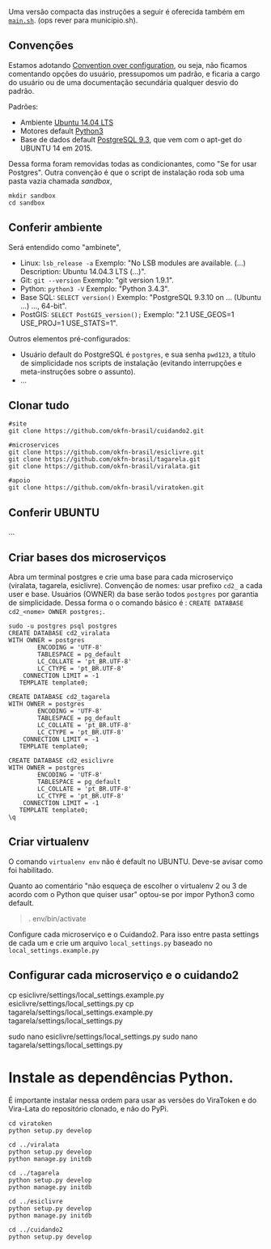 Uma versão compacta das instruções a seguir é oferecida também em [`main.sh`](./src/main.sh). (ops rever para municipio.sh).

## Convenções

Estamos adotando [Convention over configuration](https://en.wikipedia.org/wiki/Convention_over_configuration), ou seja, não ficamos comentando opções do usuário, pressupomos um padrão, e ficaria a cargo do usuário ou de uma documentação secundária qualquer desvio do padrão.

Padrões:

* Ambiente [Ubuntu 14.04 LTS](https://en.wikipedia.org/wiki/List_of_Ubuntu_releases#Ubuntu_14.04_LTS_.28Trusty_Tahr.29)
* Motores default [Python3](https://docs.python.org/3/)
* Base de dados default [PostgreSQL 9.3](http://www.postgresql.org/docs/9.3/static/), que vem com o apt-get do UBUNTU 14 em 2015.

Dessa forma foram removidas todas as condicionantes, como "Se for usar Postgres".
Outra convenção é que o script de instalação roda sob uma pasta vazia chamada *sandbox*,

```
mkdir sandbox
cd sandbox
```

## Conferir ambiente
Será entendido como "ambinete",

* Linux: `lsb_release -a` Exemplo: "No LSB modules are available. (...) Description: Ubuntu 14.04.3 LTS (...)".
* Git: `git --version` Exemplo: "git version 1.9.1".
* Python: `python3 -V` Exemplo: "Python 3.4.3".
* Base SQL: `SELECT version()` Exemplo: "PostgreSQL 9.3.10 on ... (Ubuntu ...) ..., 64-bit".
* PostGIS: `SELECT PostGIS_version();` Exemplo: "2.1 USE_GEOS=1 USE_PROJ=1 USE_STATS=1".

Outros elementos pré-configurados:
* Usuário default do PostgreSQL é `postgres`, e sua senha `pwd123`, a título de simplicidade nos scripts de instalação (evitando interrupções e meta-instruções sobre o assunto).
* ...

## Clonar tudo

```
#site
git clone https://github.com/okfn-brasil/cuidando2.git

#microservices
git clone https://github.com/okfn-brasil/esiclivre.git
git clone https://github.com/okfn-brasil/tagarela.git
git clone https://github.com/okfn-brasil/viralata.git

#apoio
git clone https://github.com/okfn-brasil/viratoken.git
```

## Conferir UBUNTU
...

## Criar bases dos microserviços

Abra um terminal postgres e crie uma base para cada microserviço (viralata, tagarela, esiclivre). Convenção de nomes: usar prefixo `cd2_` a cada user e base. Usuários (OWNER) da base serão todos `postgres` por garantia de simplicidade. Dessa forma o o comando básico é : `CREATE DATABASE cd2_<nome> OWNER postgres;`.

```
sudo -u postgres psql postgres
CREATE DATABASE cd2_viralata
WITH OWNER = postgres
        ENCODING = 'UTF-8'
        TABLESPACE = pg_default
        LC_COLLATE = 'pt_BR.UTF-8'
        LC_CTYPE = 'pt_BR.UTF-8'
    CONNECTION LIMIT = -1
   TEMPLATE template0;

CREATE DATABASE cd2_tagarela
WITH OWNER = postgres
        ENCODING = 'UTF-8'
        TABLESPACE = pg_default
        LC_COLLATE = 'pt_BR.UTF-8'
        LC_CTYPE = 'pt_BR.UTF-8'
    CONNECTION LIMIT = -1
   TEMPLATE template0;

CREATE DATABASE cd2_esiclivre
WITH OWNER = postgres
        ENCODING = 'UTF-8'
        TABLESPACE = pg_default
        LC_COLLATE = 'pt_BR.UTF-8'
        LC_CTYPE = 'pt_BR.UTF-8'
    CONNECTION LIMIT = -1
   TEMPLATE template0;
\q
```

## Criar virtualenv 
O comando `virtualenv env` não é default no UBUNTU. Deve-se avisar como foi habilitado.

Quanto ao comentário "não esqueça de escolher o virtualenv 2 ou 3 de acordo com o Python que quiser usar"
optou-se por impor Python3 como default.

> . env/bin/activate



Configure cada microserviço e o Cuidando2. Para isso entre pasta settings de cada um e crie um arquivo `local_settings.py` baseado no
`local_settings.example.py`

## Configurar cada microserviço e o cuidando2

cp esiclivre/settings/local_settings.example.py esiclivre/settings/local_settings.py
cp tagarela/settings/local_settings.example.py tagarela/settings/local_settings.py

sudo nano esiclivre/settings/local_settings.py
sudo nano tagarela/settings/local_settings.py


# Instale as dependências Python.

É importante instalar nessa ordem para usar as versões do ViraToken
e do Vira-Lata do repositório clonado, e não do PyPi.

```
cd viratoken
python setup.py develop

cd ../viralata
python setup.py develop
python manage.py initdb

cd ../tagarela
python setup.py develop
python manage.py initdb

cd ../esiclivre
python setup.py develop
python manage.py initdb

cd ../cuidando2
python setup.py develop
```

